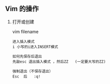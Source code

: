 ## Vim 的操作

1. 打开或创建

    vim filename

    ```
    进入插入模式
    i 小写的i进入INSERT模式
    ```    
    ```
    如何先保存后退出
    先敲esc 退出插入模式 ，然后ZZ   (一定要大写的ZZ)
    ```
    ```
    强制退出（不保存退出）
    Esc  后   :q!
    ```
